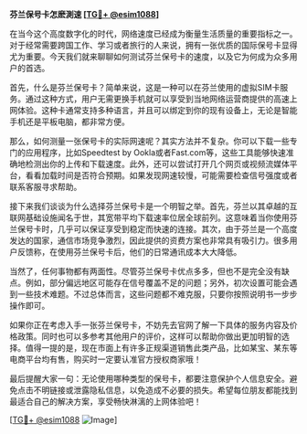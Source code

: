 **芬兰保号卡怎麽測速 [[TG💪+ @esim1088](https://t.me/s/esim1088)]**

在当今这个高度数字化的时代，网络速度已经成为衡量生活质量的重要指标之一。对于经常需要跨国工作、学习或者旅行的人来说，拥有一张优质的国际保号卡显得尤为重要。今天我们就来聊聊如何测试芬兰保号卡的速度，以及它为何成为众多用户的首选。

首先，什么是芬兰保号卡？简单来说，这是一种可以在芬兰使用的虚拟SIM卡服务。通过这种方式，用户无需更换手机就可以享受到当地网络运营商提供的高速上网体验。这种卡通常支持多种语言，并且可以绑定到你的现有设备上，无论是智能手机还是平板电脑，都非常方便。

那么，如何测量一张保号卡的实际网速呢？其实方法并不复杂。你可以下载一些专门的应用程序，比如Speedtest by Ookla或者Fast.com等，这些工具能够快速准确地检测出你的上传和下载速度。此外，还可以尝试打开几个网页或视频流媒体平台，看看加载时间是否符合预期。如果发现网速较慢，可能需要检查信号强度或者联系客服寻求帮助。

接下来我们谈谈为什么选择芬兰保号卡是一个明智之举。首先，芬兰以其卓越的互联网基础设施闻名于世，其宽带平均下载速率位居全球前列。这意味着当你使用芬兰保号卡时，几乎可以保证享受到稳定而快速的连接。其次，由于芬兰是一个高度发达的国家，通信市场竞争激烈，因此提供的资费方案也非常具有吸引力。很多用户反馈称，在使用芬兰保号卡后，他们的日常通讯成本大大降低。

当然了，任何事物都有两面性。尽管芬兰保号卡优点多多，但也不是完全没有缺点。例如，部分偏远地区可能存在信号覆盖不足的问题；另外，初次设置可能会遇到一些技术难题。不过总体而言，这些问题都不难克服，只要你按照说明书一步步操作即可。

如果你正在考虑入手一张芬兰保号卡，不妨先去官网了解一下具体的服务内容及价格政策。同时也可以多参考其他用户的评价，这样可以帮助你做出更加明智的选择。值得一提的是，现在市面上有许多正规渠道销售此类产品，比如某宝、某东等电商平台均有售，购买时一定要认准官方授权商家哦！

最后提醒大家一句：无论使用哪种类型的保号卡，都要注意保护个人信息安全。避免点击不明链接或泄露隐私信息，以免造成不必要的损失。希望每位朋友都能找到最适合自己的解决方案，享受畅快淋漓的上网体验吧！

[[TG💪+ @esim1088](https://t.me/s/esim1088) ![Image](https://i.postimg.cc/4NQfJmqS/Snipaste-2025-05-13-00-14-12.png)]